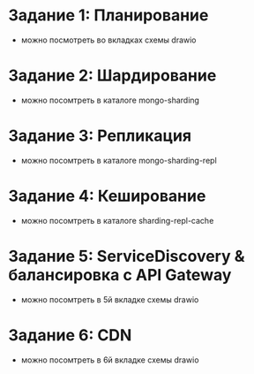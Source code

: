 # Задание 1: Планирование
- можно посмотреть во вкладках схемы drawio

# Задание 2: Шардирование
- можно посомтреть в каталоге mongo-sharding

# Задание 3: Репликация
- можно посомтреть в каталоге mongo-sharding-repl

# Задание 4: Кеширование
- можно посомтреть в каталоге sharding-repl-cache

# Задание 5: ServiceDiscovery & балансировка с API Gateway
- можно посомтреть в 5й вкладке схемы drawio

# Задание 6: CDN
- можно посомтреть в 6й вкладке схемы drawio